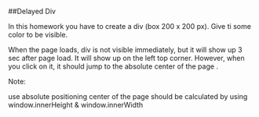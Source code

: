 ##Delayed Div

In this homework you have to create a div (box 200 x 200 px). Give ti some color to be visible.

When the page loads, div is not visible immediately, but it will show up 3 sec after page load. It will show up on the left top corner. However, when you click on it, it should jump to the absolute center of the page . 

Note: 

use absolute positioning
center of the page should be calculated by using window.innerHeight & window.innerWidth